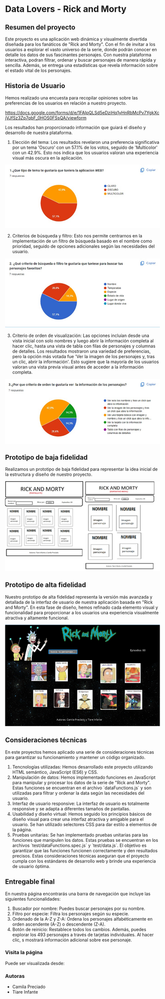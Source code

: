 # Data Lovers - Rick and Morty
## Resumen del proyecto
Este proyecto es una aplicación web dinámica y visualmente divertida diseñada para los fanáticos de "Rick and Morty". Con el fin de invitar a los usuarios a explorar el vasto universo de la serie, donde podrán conocer en detalle los datos de sus fascinantes personajes.
Con nuestra plataforma interactiva, podran filtrar, ordenar y buscar personajes de manera rápida y sencilla. Además, se entrega una estadísticas que revela información sobre el estado vital de los personajes.


## Historia de Usuario
Hemos realizado una encuesta para recopilar opiniones sobre las preferencias de los usuarios en relación a nuestro proyecto.

https://docs.google.com/forms/d/e/1FAIpQLSd5eDziHq1yHnRbMcPv7YgkXcjVJfSz3Zp7qbF_0HOS0FSsQA/viewform

Los resultados han proporcionado información que guiará el diseño y desarrollo de nuestra plataforma.

1. Elección del tema: Los resultados revelaron una preferencia significativa por un tema 'Oscuro' con un 57.1% de los votos, seguido de 'Multicolor' con un 42.9%. Esto nos indica que los usuarios valoran una experiencia visual más oscura en la aplicación.

![Eleccion Tema](./IMAGENES/respuesta1.jpg)

2. Criterios de búsqueda y filtro: Esto nos permite centrarnos en la implementación de un filtro de búsqueda basado en el nombre como prioridad, seguido de opciones adicionales según las necesidades del usuario.

![Eleccion busqueda y filtro](./IMAGENES/respuesta2.jpg)

3. Criterio de orden de visualización: Las opciones incluían desde una vista inicial con solo nombres y luego abrir la información completa al hacer clic, hasta una vista de tabla con filas de personajes y columnas de detalles. Los resultados mostraron una variedad de preferencias, pero la opción más votada fue 'Ver la imagen de los personajes y, tras un clic, abrir la información'. Esto sugiere que la mayoría de los usuarios valoran una vista previa visual antes de acceder a la información completa.

![orden de visualizacion](./IMAGENES/respuesta3.jpg)

## Prototipo de baja fidelidad
Realizamos un prototipo de baja fidelidad para representar la idea inicial de la estructura y diseño de nuestro proyecto.

![Prototipo de baja fidelidad](./IMAGENES/pantalla.jpg)


## Prototipo de alta fidelidad
Nuestro prototipo de alta fidelidad representa la versión más avanzada y detallada de la interfaz de usuario de nuestra aplicación basada en "Rick and Morty". En esta fase de diseño, hemos refinado cada elemento visual y funcionalidad para proporcionar a los usuarios una experiencia visualmente atractiva y altamente funcional.


![Prototipo de alta fidelidad](./IMAGENES/prototipoalta1.png)


## Consideraciones técnicas
En este proyectos hemos aplicado una serie de consideraciones técnicas para garantizar su funcionamiento y mantener un código organizado.
1. Tencnologías utilizadas:
Hemos desarrollado este proyecto utilizando HTML semántico, JavaScript (ES6) y CSS.
2. Manipulación de datos:
Hemos implementado funciones en JavaScript para manipular y procesar los datos de la serie de "Rick and Morty". Estas funciones se encuentran en el archivo ´dataFunctions.js´ y son utilizadas para filtrar y ordenar la data según las necesidades del usuario.
3. Interfaz de usuario responsive:
La interfaz de usuario es totalmente responsive y se adapta a diferentes tamaños de pantallas.
4. Usabilidad y diseño virtual:
Hemos seguido los principios básicos de diseño visual para crear una interfaz atractiva y amigable para el usuario. Se han utilizado selectores CSS para dar estilo a elementos de la página.
5. Pruebas unitarias:
Se han implementado pruebas unitarias para las funciones que manipulen los datos. Estas pruebas se encuentran en los archivos ´test/dataFunctions.spec.js´ y ´test/data.js´. El objetivo es garantizar que las funciones funcionen correctamente y den resultados precisos.
Estas consideraciones técnicas aseguran que el proyecto cumpla con los estándares de desarrollo web y brinde una experiencia de usuario óptima.

## Entregable final

En nuestra página encontrarás una barra de navegación que incluye las siguientes funcionalidades:
1. Buscador por nombre: Puedes buscar personajes por su nombre.
2. Filtro por especie: Filtra los personajes según su especie.
3. Ordenado de la A-Z y Z-A: Ordena los personajes alfabéticamente en orden ascendente (A-Z) o descendente (Z-A).
4. Botón de reinicio: Restablece todos los cambios.
Además, puedes explorar los 493 personajes a través de tarjetas individuales. Al hacer clic, s mostrará información adicional sobre ese personaje.

### Visita la página

Puede ser visualizada desde:
### Autoras
- Camila Preciado
- Tiare Infante